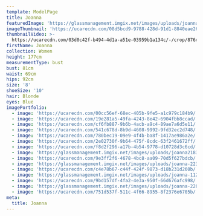 ```yaml
---
template: ModelPage
title: Joanna
featuredImage: 'https://glassmanagement.imgix.net/images/uploads/joanna-111.jpg'
imageThumbnail: 'https://ucarecdn.com/08d5bcd9-9788-428d-91d1-8840eae26afd/'
thumbnailVideo: >-
  https://ucarecdn.com/03d0c42f-b494-4d1a-a51e-03959b1a134c/-/crop/876x1032/755,22/-/preview/
firstName: Joanna
collection: Women
height: 177cm
measurementType: bust
bust: 81cm
waist: 69cm
hips: 92cm
size: '8'
shoeSize: '10'
hair: Blonde
eyes: Blue
imagePortfolio:
  - image: 'https://ucarecdn.com/00cc56ef-68ec-405b-9fe5-a1c979c184b9/'
  - image: 'https://ucarecdn.com/19e281a5-49fa-4243-8e42-6904fbb8ccad/'
  - image: 'https://ucarecdn.com/cf6fb887-9b6b-4acb-a9c4-89ae7a6d5e11/'
  - image: 'https://ucarecdn.com/541c678d-8b9d-4608-9992-9fd32ec2d748/'
  - image: 'https://ucarecdn.com/780bec19-09e9-4f4b-ba8f-1417ae986a2e/'
  - image: 'https://ucarecdn.com/2e02730f-9b64-475f-8cdc-63f2461672ff/'
  - image: 'https://ucarecdn.com/f8d2f296-a17b-4b54-9778-d10728d3c6cd/'
  - image: 'https://glassmanagement.imgix.net/images/uploads/joanna21837.jpg'
  - image: 'https://ucarecdn.com/9e3ff2f6-4678-4bc8-aa09-70d5f627bdcb/'
  - image: 'https://glassmanagement.imgix.net/images/uploads/joanna-223.jpg'
  - image: 'https://ucarecdn.com/c4e78b67-c44f-424f-9873-d18b231d260b/'
  - image: 'https://glassmanagement.imgix.net/images/uploads/joanna-112.jpg'
  - image: 'https://ucarecdn.com/9bd157df-4fa2-4e3a-950f-66d676afc998/'
  - image: 'https://glassmanagement.imgix.net/images/uploads/joanna-220.jpg'
  - image: 'https://ucarecdn.com/751d537f-511c-4f66-8955-8f2376e6705b/'
meta:
  title: Joanna
---
```


